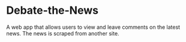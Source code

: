 # Debate-the-News
A web app that allows users to view and leave comments on the latest news. The news is scraped from another site.

